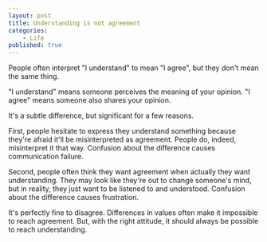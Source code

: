 ```yaml
---
layout: post
title: Understanding is not agreement
categories:
    - Life
published: true
---
```


People often interpret "I understand" to mean "I agree", but they don't mean the same thing.

"I understand" means someone perceives the meaning of your opinion. "I agree" means someone also shares your opinion.

It's a subtle difference, but significant for a few reasons.

First, people hesitate to express they understand something because they're afraid it'll be misinterpreted as agreement. People do, indeed, misinterpret it that way. Confusion about the difference causes communication failure.

Second, people often think they want agreement when actually they want understanding. They may look like they're out to change someone's mind, but in reality, they just want to be listened to and understood. Confusion about the difference causes frustration.

It's perfectly fine to disagree. Differences in values often make it impossible to reach agreement. But, with the right attitude, it should always be possible to reach understanding.
